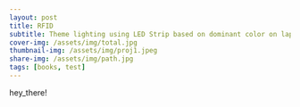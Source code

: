 ```yaml
---
layout: post
title: RFID
subtitle: Theme lighting using LED Strip based on dominant color on laptop screen using python and Arduino.
cover-img: /assets/img/total.jpg
thumbnail-img: /assets/img/proj1.jpeg
share-img: /assets/img/path.jpg
tags: [books, test]
---
```

hey_there!
